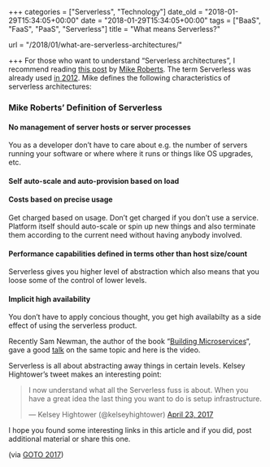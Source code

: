 +++
categories = ["Serverless", "Technology"]
date_old = "2018-01-29T15:34:05+00:00"
date = "2018-01-29T15:34:05+00:00"
tags = ["BaaS", "FaaS", "PaaS", "Serverless"]
title = "What means Serverless?"

url = "/2018/01/what-are-serverless-architectures/"

+++
For those who want to understand &#8220;Serverless architectures&#8221;, I recommend reading <a href="https://martinfowler.com/articles/serverless.html" target="_blank" rel="noopener">this post</a> by <a href="https://twitter.com/mikebroberts" target="_blank" rel="noopener">Mike Roberts</a>. The term Serverless was already used <a href="https://readwrite.com/2012/10/15/why-the-future-of-software-and-apps-is-serverless/" target="_blank" rel="noopener">in 2012</a>. Mike defines the following characteristics of serverless architectures:

### Mike Roberts&#8217; Definition of Serverless

#### No management of server hosts or server processes

You as a developer don&#8217;t have to care about e.g. the number of servers running your software or where where it runs or things like OS upgrades, etc.

#### Self auto-scale and auto-provision based on load

#### Costs based on precise usage

<div id="text-3-71-1-3" class="outline-text-5">
  <p>
    Get charged based on usage. Don&#8217;t get charged if you don&#8217;t use a service. Platform itself should auto-scale or spin up new things and also terminate them according to the current need without having anybody involved.
  </p>
</div>

#### Performance capabilities defined in terms other than host size/count

<div id="text-3-71-1-4" class="outline-text-5">
  <p>
    Serverless gives you higher level of abstraction which also means that you loose some of the control of lower levels.
  </p>
</div>

#### Implicit high availability

<div id="text-3-71-1-5" class="outline-text-5">
  <p>
    You don&#8217;t have to apply concious thought, you get high availabilty as a side effect of using the serverless product.
  </p>
  
  <p>
    Recently Sam Newman, the author of the book &#8220;<a href="https://samnewman.io/books/building_microservices/">Building Microservices</a>&#8220;, gave a good <a href="https://www.youtube.com/watch?v%253DaZlrv-0PE_c">talk</a> on the same topic and here is the video.
  </p>
  
  <p>
  </p>
</div>

Serverless is all about abstracting away things in certain levels. Kelsey Hightower&#8217;s tweet makes an interesting point:

<blockquote class="twitter-tweet" data-width="550" data-dnt="true">
  <p lang="en" dir="ltr">
    I now understand what all the Serverless fuss is about. When you have a great idea the last thing you want to do is setup infrastructure.
  </p>
  
  <p>
    &mdash; Kelsey Hightower (@kelseyhightower) <a href="https://twitter.com/kelseyhightower/status/856272003963039744?ref_src=twsrc%5Etfw">April 23, 2017</a>
  </p>
</blockquote>



I hope you found some interesting links in this article and if you did, post additional material or share this one.

(via [GOTO 2017][1])

 [1]: https://www.youtube.com/watch?v=aZlrv-0PE_c